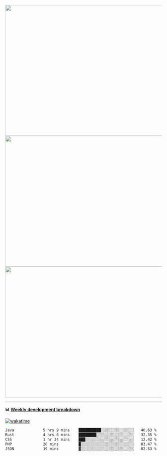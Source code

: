 <p float="left" align="middle"><img src="https://user-images.githubusercontent.com/56089155/195064669-12bd89bb-53c9-44b1-9fd8-993f93f585e1.png" width="600px" height="420px">
<img src="https://user-images.githubusercontent.com/56089155/195064706-c37aa3c8-f669-46c9-abba-1eadcbb910c5.png" width="600px" height="420px">
<img src="https://user-images.githubusercontent.com/56089155/195064753-0de674c7-4fc7-4831-a8a5-402e19cc77be.png" width="600px" height="420px"></p>

<hr />

**📊 [Weekly development breakdown](https://wakatime.com/@Ari24)**

[![wakatime](https://wakatime.com/badge/user/ca34c016-707f-4382-84cf-1823913a1423.svg)](https://wakatime.com/@ca34c016-707f-4382-84cf-1823913a1423)

<!--START_SECTION:waka-->

```txt
Java             5 hrs 9 mins    ██████████░░░░░░░░░░░░░░░   40.63 %
Rust             4 hrs 6 mins    ████████░░░░░░░░░░░░░░░░░   32.35 %
CSS              1 hr 34 mins    ███░░░░░░░░░░░░░░░░░░░░░░   12.42 %
PHP              26 mins         █░░░░░░░░░░░░░░░░░░░░░░░░   03.47 %
JSON             19 mins         ▓░░░░░░░░░░░░░░░░░░░░░░░░   02.53 %
```

<!--END_SECTION:waka-->
